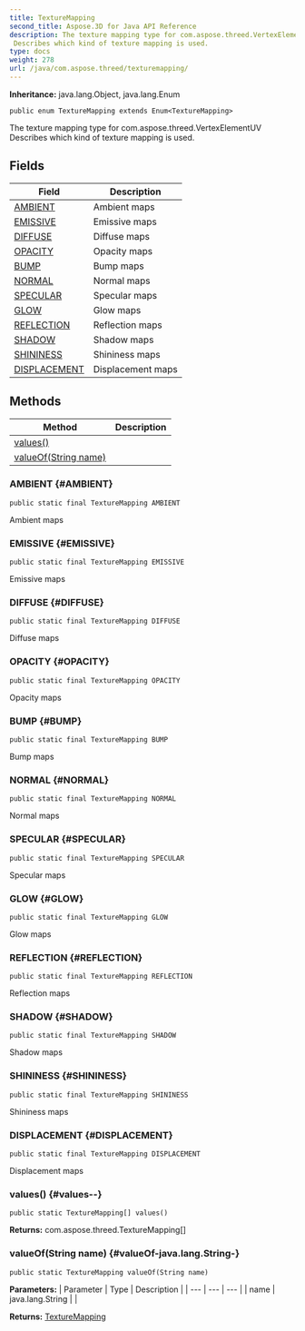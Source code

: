 ```yaml
---
title: TextureMapping
second_title: Aspose.3D for Java API Reference
description: The texture mapping type for com.aspose.threed.VertexElementUV
 Describes which kind of texture mapping is used.
type: docs
weight: 278
url: /java/com.aspose.threed/texturemapping/
---
```


**Inheritance:**
java.lang.Object, java.lang.Enum
```
public enum TextureMapping extends Enum<TextureMapping>
```

The texture mapping type for com.aspose.threed.VertexElementUV Describes which kind of texture mapping is used.
## Fields

| Field | Description |
| --- | --- |
| [AMBIENT](#AMBIENT) | Ambient maps |
| [EMISSIVE](#EMISSIVE) | Emissive maps |
| [DIFFUSE](#DIFFUSE) | Diffuse maps |
| [OPACITY](#OPACITY) | Opacity maps |
| [BUMP](#BUMP) | Bump maps |
| [NORMAL](#NORMAL) | Normal maps |
| [SPECULAR](#SPECULAR) | Specular maps |
| [GLOW](#GLOW) | Glow maps |
| [REFLECTION](#REFLECTION) | Reflection maps |
| [SHADOW](#SHADOW) | Shadow maps |
| [SHININESS](#SHININESS) | Shininess maps |
| [DISPLACEMENT](#DISPLACEMENT) | Displacement maps |
## Methods

| Method | Description |
| --- | --- |
| [values()](#values--) |  |
| [valueOf(String name)](#valueOf-java.lang.String-) |  |
### AMBIENT {#AMBIENT}
```
public static final TextureMapping AMBIENT
```


Ambient maps

### EMISSIVE {#EMISSIVE}
```
public static final TextureMapping EMISSIVE
```


Emissive maps

### DIFFUSE {#DIFFUSE}
```
public static final TextureMapping DIFFUSE
```


Diffuse maps

### OPACITY {#OPACITY}
```
public static final TextureMapping OPACITY
```


Opacity maps

### BUMP {#BUMP}
```
public static final TextureMapping BUMP
```


Bump maps

### NORMAL {#NORMAL}
```
public static final TextureMapping NORMAL
```


Normal maps

### SPECULAR {#SPECULAR}
```
public static final TextureMapping SPECULAR
```


Specular maps

### GLOW {#GLOW}
```
public static final TextureMapping GLOW
```


Glow maps

### REFLECTION {#REFLECTION}
```
public static final TextureMapping REFLECTION
```


Reflection maps

### SHADOW {#SHADOW}
```
public static final TextureMapping SHADOW
```


Shadow maps

### SHININESS {#SHININESS}
```
public static final TextureMapping SHININESS
```


Shininess maps

### DISPLACEMENT {#DISPLACEMENT}
```
public static final TextureMapping DISPLACEMENT
```


Displacement maps

### values() {#values--}
```
public static TextureMapping[] values()
```




**Returns:**
com.aspose.threed.TextureMapping[]
### valueOf(String name) {#valueOf-java.lang.String-}
```
public static TextureMapping valueOf(String name)
```




**Parameters:**
| Parameter | Type | Description |
| --- | --- | --- |
| name | java.lang.String |  |

**Returns:**
[TextureMapping](../../com.aspose.threed/texturemapping)
